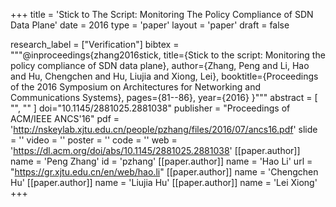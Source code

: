 +++
title = 'Stick to The Script: Monitoring The Policy Compliance of SDN Data Plane'
date = 2016
type = 'paper'
layout = 'paper'
draft = false

research_label = ["Verification"]
bibtex = """@inproceedings{zhang2016stick,
  title={Stick to the script: Monitoring the policy compliance of SDN data plane},
  author={Zhang, Peng and Li, Hao and Hu, Chengchen and Hu, Liujia and Xiong, Lei},
  booktitle={Proceedings of the 2016 Symposium on Architectures for Networking and Communications Systems},
  pages={81--86},
  year={2016}
}"""
abstract = [
    "",
    ""
]
doi="10.1145/2881025.2881038"
publisher = "Proceedings of ACM/IEEE ANCS'16"
pdf = 'http://nskeylab.xjtu.edu.cn/people/pzhang/files/2016/07/ancs16.pdf'
slide = ''
video = ''
poster = ''
code = ''
web = 'https://dl.acm.org/doi/abs/10.1145/2881025.2881038'
[[paper.author]]
    name = 'Peng Zhang'
    id = 'pzhang'
[[paper.author]]
    name = 'Hao Li'
    url = "https://gr.xjtu.edu.cn/en/web/hao.li"
[[paper.author]]
    name = 'Chengchen Hu'
[[paper.author]]
    name = 'Liujia Hu'
[[paper.author]]
    name = 'Lei Xiong'
+++
